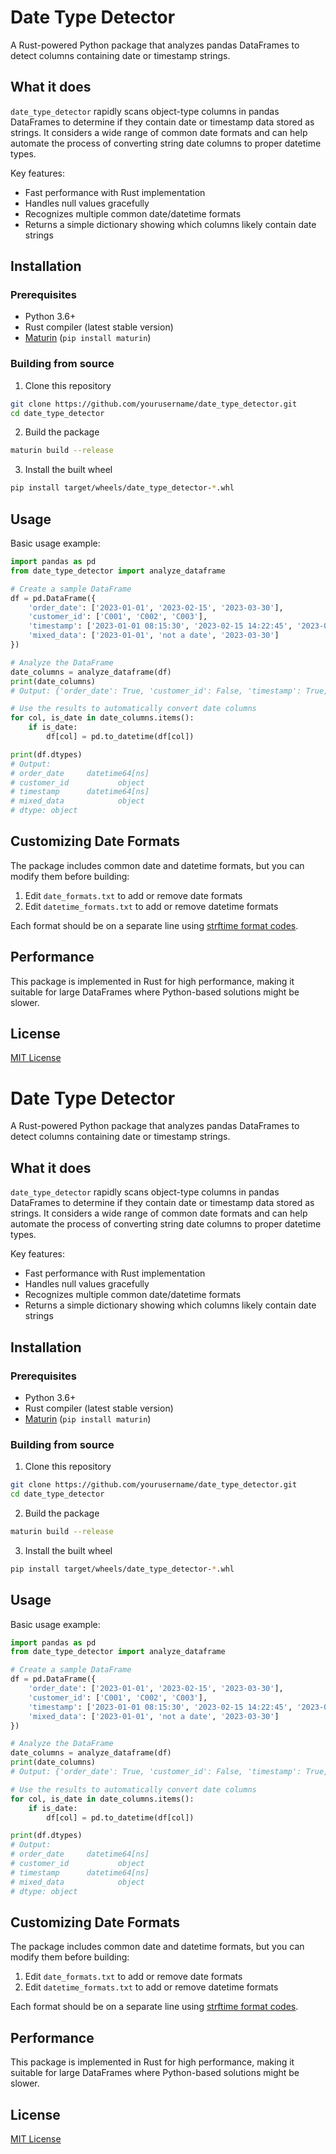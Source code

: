 # Date Type Detector

A Rust-powered Python package that analyzes pandas DataFrames to detect columns containing date or timestamp strings.

## What it does

`date_type_detector` rapidly scans object-type columns in pandas DataFrames to determine if they contain date or timestamp data stored as strings. It considers a wide range of common date formats and can help automate the process of converting string date columns to proper datetime types.

Key features:
- Fast performance with Rust implementation
- Handles null values gracefully
- Recognizes multiple common date/datetime formats
- Returns a simple dictionary showing which columns likely contain date strings

## Installation

### Prerequisites
- Python 3.6+
- Rust compiler (latest stable version)
- [Maturin](https://github.com/PyO3/maturin) (`pip install maturin`)

### Building from source

1. Clone this repository
```bash
git clone https://github.com/yourusername/date_type_detector.git
cd date_type_detector
```

2. Build the package
```bash
maturin build --release
```

3. Install the built wheel
```bash
pip install target/wheels/date_type_detector-*.whl
```

## Usage

Basic usage example:

```python
import pandas as pd
from date_type_detector import analyze_dataframe

# Create a sample DataFrame
df = pd.DataFrame({
    'order_date': ['2023-01-01', '2023-02-15', '2023-03-30'],
    'customer_id': ['C001', 'C002', 'C003'],
    'timestamp': ['2023-01-01 08:15:30', '2023-02-15 14:22:45', '2023-03-30 19:05:12'],
    'mixed_data': ['2023-01-01', 'not a date', '2023-03-30']
})

# Analyze the DataFrame
date_columns = analyze_dataframe(df)
print(date_columns)
# Output: {'order_date': True, 'customer_id': False, 'timestamp': True, 'mixed_data': False}

# Use the results to automatically convert date columns
for col, is_date in date_columns.items():
    if is_date:
        df[col] = pd.to_datetime(df[col])

print(df.dtypes)
# Output:
# order_date     datetime64[ns]
# customer_id           object
# timestamp      datetime64[ns]
# mixed_data            object
# dtype: object
```

## Customizing Date Formats

The package includes common date and datetime formats, but you can modify them before building:

1. Edit `date_formats.txt` to add or remove date formats
2. Edit `datetime_formats.txt` to add or remove datetime formats

Each format should be on a separate line using [strftime format codes](https://docs.python.org/3/library/datetime.html#strftime-and-strptime-format-codes).

## Performance

This package is implemented in Rust for high performance, making it suitable for large DataFrames where Python-based solutions might be slower.

## License

[MIT License](LICENSE)
# Date Type Detector

A Rust-powered Python package that analyzes pandas DataFrames to detect columns containing date or timestamp strings.

## What it does

`date_type_detector` rapidly scans object-type columns in pandas DataFrames to determine if they contain date or timestamp data stored as strings. It considers a wide range of common date formats and can help automate the process of converting string date columns to proper datetime types.

Key features:
- Fast performance with Rust implementation
- Handles null values gracefully
- Recognizes multiple common date/datetime formats
- Returns a simple dictionary showing which columns likely contain date strings

## Installation

### Prerequisites
- Python 3.6+
- Rust compiler (latest stable version)
- [Maturin](https://github.com/PyO3/maturin) (`pip install maturin`)

### Building from source

1. Clone this repository
```bash
git clone https://github.com/yourusername/date_type_detector.git
cd date_type_detector
```

2. Build the package
```bash
maturin build --release
```

3. Install the built wheel
```bash
pip install target/wheels/date_type_detector-*.whl
```

## Usage

Basic usage example:

```python
import pandas as pd
from date_type_detector import analyze_dataframe

# Create a sample DataFrame
df = pd.DataFrame({
    'order_date': ['2023-01-01', '2023-02-15', '2023-03-30'],
    'customer_id': ['C001', 'C002', 'C003'],
    'timestamp': ['2023-01-01 08:15:30', '2023-02-15 14:22:45', '2023-03-30 19:05:12'],
    'mixed_data': ['2023-01-01', 'not a date', '2023-03-30']
})

# Analyze the DataFrame
date_columns = analyze_dataframe(df)
print(date_columns)
# Output: {'order_date': True, 'customer_id': False, 'timestamp': True, 'mixed_data': False}

# Use the results to automatically convert date columns
for col, is_date in date_columns.items():
    if is_date:
        df[col] = pd.to_datetime(df[col])

print(df.dtypes)
# Output:
# order_date     datetime64[ns]
# customer_id           object
# timestamp      datetime64[ns]
# mixed_data            object
# dtype: object
```

## Customizing Date Formats

The package includes common date and datetime formats, but you can modify them before building:

1. Edit `date_formats.txt` to add or remove date formats
2. Edit `datetime_formats.txt` to add or remove datetime formats

Each format should be on a separate line using [strftime format codes](https://docs.python.org/3/library/datetime.html#strftime-and-strptime-format-codes).

## Performance

This package is implemented in Rust for high performance, making it suitable for large DataFrames where Python-based solutions might be slower.

## License

[MIT License](LICENSE)
